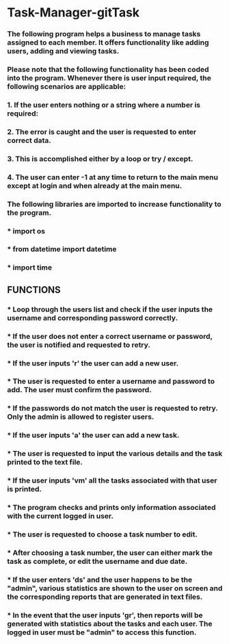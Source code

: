 # Task-Manager-gitTask
### The following program helps a business to manage tasks assigned to each member. It offers functionality like adding users, adding and viewing tasks.

### Please note that the following functionality has been coded into the program. Whenever there is user input required, the following scenarios are applicable:
### 1. If the user enters nothing or a string where a number is required:
### 2. The error is caught and the user is requested to enter correct data. 
### 3. This is accomplished either by a loop or try / except.
### 4. The user can enter -1 at any time to return to the main menu except at login and when already at the main menu.

### The following libraries are imported to increase functionality to the program.
### * import os
### * from datetime import datetime
### * import time

## FUNCTIONS 
### * Loop through the users list and check if the user inputs the username and corresponding password correctly. 
### * If the user does not enter a correct username or password, the user is notified and requested to retry.
### * If the user inputs 'r' the user can add a new user.
### * The user is requested to enter a username and password to add. The user must confirm the password.
### * If the passwords do not match the user is requested to retry. Only the admin is allowed to register users.
### * If the user inputs 'a' the user can add a new task.
### * The user is requested to input the various details and the task printed to the text file.
### * If the user inputs 'vm' all the tasks associated with that user is printed. 
### * The program checks and prints only information associated with the current logged in user.
### * The user is requested to choose a task number to edit.
### * After choosing a task number, the user can either mark the task as complete, or edit the username and due date.
### * If the user enters 'ds' and the user happens to be the "admin", various statistics are shown to the user on screen and the corresponding reports that are generated in text files.
### * In the event that the user inputs 'gr', then reports will be generated with statistics about the tasks and each user. The logged in user must be "admin" to access this function.
